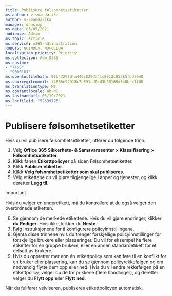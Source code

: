 ```yaml
---
title: Publisere følsomhetsetiketter
ms.author: v-smandalika
author: v-smandalika
manager: dansimp
ms.date: 03/05/2021
audience: Admin
ms.topic: article
ms.service: o365-administration
ROBOTS: NOINDEX, NOFOLLOW
localization_priority: Priority
ms.collection: Adm_O365
ms.custom:
- "7455"
- "9000181"
ms.openlocfilehash: 0fb43292dfa446c829dd41c8513c05285fbd79e0
ms.sourcegitcommit: f4866e94918c7b591ad0cd3b58169d340bcc7f00
ms.translationtype: MT
ms.contentlocale: nb-NO
ms.lasthandoff: 05/19/2021
ms.locfileid: "52539725"
---
```

# <a name="publish-sensitivity-labels"></a>Publisere følsomhetsetiketter

Hvis du vil publisere følsomhetsetiketter, utfører du følgende trinn:

1. Velg **Office 365 Sikkerhets- & Samsvarssenter > Klassifisering > Følsomhetsetiketter**.
2. Klikk fanen **Etikettpolicyer** på siden Følsomhetsetiketter. 
3. Klikk **Publiser etiketter**.
4. Klikk **Velg følsomhetsetiketter som skal publiseres.** 
5. Velg etikettene du vil gjøre tilgjengelige i apper og tjenester, og klikk deretter **Legg til**.
> [!IMPORTANT]
> Hvis du velger en underetikett, må du kontrollere at du også velger den overordnede etiketten.
6. Se gjennom de merkede etikettene. Hvis du vil gjøre endringer, klikker **du Rediger**. Hvis ikke, klikker du **Neste**.
7. Følg instruksjonene for å konfigurere policyinnstillingene.
8. Gjenta disse trinnene hvis du trenger forskjellige policyinnstillinger for forskjellige brukere eller plasseringer. Du vil for eksempel ha flere etiketter for en gruppe brukere, eller en annen standardetikett for et delsett av brukere.
9. Hvis du oppretter mer enn én etikettpolicy som kan føre til en konflikt for en bruker eller plassering, kan du se gjennom policyrekkefølgen og om nødvendig flytte dem opp eller ned. Hvis du vil endre rekkefølgen på en etikettpolicy, velger du de tre prikkene (flere handlinger), og deretter velger du **Flytt opp** eller **Flytt ned**.

Når du fullfører veiviseren, publiseres etikettpolicyen automatisk.

